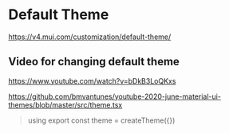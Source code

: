 # Default Theme
https://v4.mui.com/customization/default-theme/

## Video for changing default theme
https://www.youtube.com/watch?v=bDkB3LoQKxs

https://github.com/bmvantunes/youtube-2020-june-material-ui-themes/blob/master/src/theme.tsx

> using export const theme = createTheme({})

